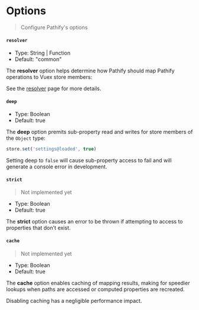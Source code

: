 # Options

> Configure Pathify's options

#### `resolver`

- Type: String | Function
- Default: "common"

The **resolver** option helps determine how Pathify should map Pathify operations to Vuex store members:

See the [resolver](/guide/resolvers.md) page for more details.

#### `deep`

- Type: Boolean
- Default: true

The **deep** option premits sub-property read and writes for store members of the `Object` type:

```js
store.set('settings@loaded', true)
```

Setting deep to `false` will cause sub-property access to fail and will generate a console error in development.


#### `strict`

> Not implemented yet

- Type: Boolean
- Default: true

The **strict** option causes an error to be thrown if attempting to access to properties that don't exist.



#### `cache`

> Not implemented yet

- Type: Boolean
- Default: true

The **cache** option enables caching of mapping results, making for speedier lookups when paths are accessed or computed properties are recreated.

Disabling caching has a negligible performance impact.
